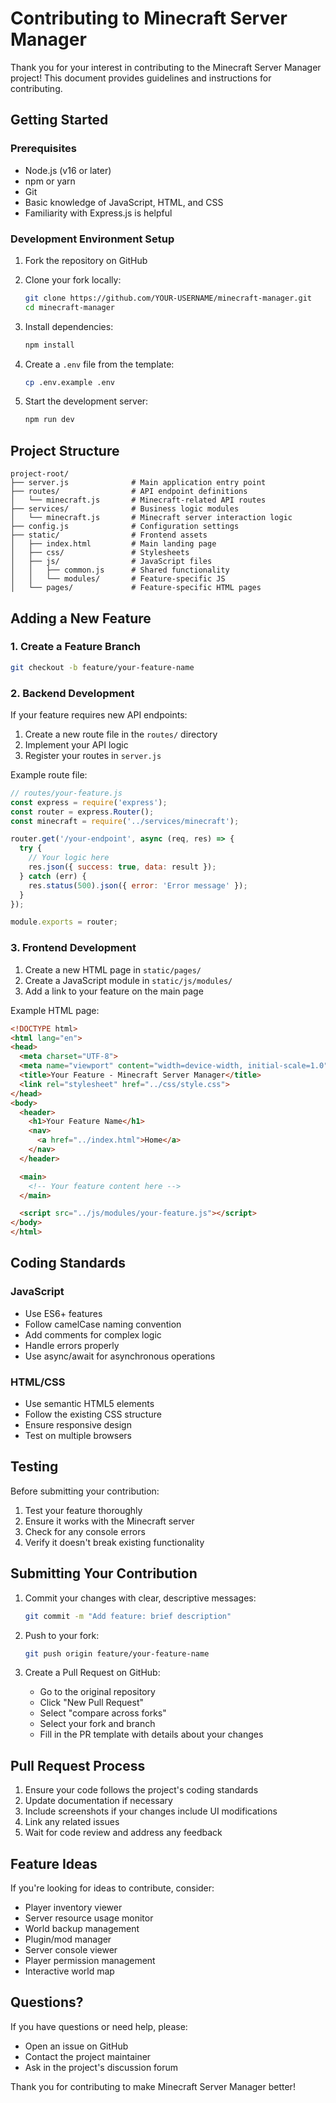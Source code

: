 # Contributing to Minecraft Server Manager

Thank you for your interest in contributing to the Minecraft Server Manager project! This document provides guidelines and instructions for contributing.

## Getting Started

### Prerequisites

- Node.js (v16 or later)
- npm or yarn
- Git
- Basic knowledge of JavaScript, HTML, and CSS
- Familiarity with Express.js is helpful

### Development Environment Setup

1. Fork the repository on GitHub
2. Clone your fork locally:
   ```bash
   git clone https://github.com/YOUR-USERNAME/minecraft-manager.git
   cd minecraft-manager
   ```

3. Install dependencies:
   ```bash
   npm install
   ```

4. Create a `.env` file from the template:
   ```bash
   cp .env.example .env
   ```

5. Start the development server:
   ```bash
   npm run dev
   ```

## Project Structure

```
project-root/
├── server.js              # Main application entry point
├── routes/                # API endpoint definitions
│   └── minecraft.js       # Minecraft-related API routes
├── services/              # Business logic modules
│   └── minecraft.js       # Minecraft server interaction logic
├── config.js              # Configuration settings
├── static/                # Frontend assets
│   ├── index.html         # Main landing page
│   ├── css/               # Stylesheets
│   ├── js/                # JavaScript files
│   │   ├── common.js      # Shared functionality
│   │   └── modules/       # Feature-specific JS
│   └── pages/             # Feature-specific HTML pages
```

## Adding a New Feature

### 1. Create a Feature Branch

```bash
git checkout -b feature/your-feature-name
```

### 2. Backend Development

If your feature requires new API endpoints:

1. Create a new route file in the `routes/` directory
2. Implement your API logic
3. Register your routes in `server.js`

Example route file:
```javascript
// routes/your-feature.js
const express = require('express');
const router = express.Router();
const minecraft = require('../services/minecraft');

router.get('/your-endpoint', async (req, res) => {
  try {
    // Your logic here
    res.json({ success: true, data: result });
  } catch (err) {
    res.status(500).json({ error: 'Error message' });
  }
});

module.exports = router;
```

### 3. Frontend Development

1. Create a new HTML page in `static/pages/`
2. Create a JavaScript module in `static/js/modules/`
3. Add a link to your feature on the main page

Example HTML page:
```html
<!DOCTYPE html>
<html lang="en">
<head>
  <meta charset="UTF-8">
  <meta name="viewport" content="width=device-width, initial-scale=1.0">
  <title>Your Feature - Minecraft Server Manager</title>
  <link rel="stylesheet" href="../css/style.css">
</head>
<body>
  <header>
    <h1>Your Feature Name</h1>
    <nav>
      <a href="../index.html">Home</a>
    </nav>
  </header>

  <main>
    <!-- Your feature content here -->
  </main>

  <script src="../js/modules/your-feature.js"></script>
</body>
</html>
```

## Coding Standards

### JavaScript

- Use ES6+ features
- Follow camelCase naming convention
- Add comments for complex logic
- Handle errors properly
- Use async/await for asynchronous operations

### HTML/CSS

- Use semantic HTML5 elements
- Follow the existing CSS structure
- Ensure responsive design
- Test on multiple browsers

## Testing

Before submitting your contribution:

1. Test your feature thoroughly
2. Ensure it works with the Minecraft server
3. Check for any console errors
4. Verify it doesn't break existing functionality

## Submitting Your Contribution

1. Commit your changes with clear, descriptive messages:
   ```bash
   git commit -m "Add feature: brief description"
   ```

2. Push to your fork:
   ```bash
   git push origin feature/your-feature-name
   ```

3. Create a Pull Request on GitHub:
   - Go to the original repository
   - Click "New Pull Request"
   - Select "compare across forks"
   - Select your fork and branch
   - Fill in the PR template with details about your changes

## Pull Request Process

1. Ensure your code follows the project's coding standards
2. Update documentation if necessary
3. Include screenshots if your changes include UI modifications
4. Link any related issues
5. Wait for code review and address any feedback

## Feature Ideas

If you're looking for ideas to contribute, consider:

- Player inventory viewer
- Server resource usage monitor
- World backup management
- Plugin/mod manager
- Server console viewer
- Player permission management
- Interactive world map

## Questions?

If you have questions or need help, please:
- Open an issue on GitHub
- Contact the project maintainer
- Ask in the project's discussion forum

Thank you for contributing to make Minecraft Server Manager better!